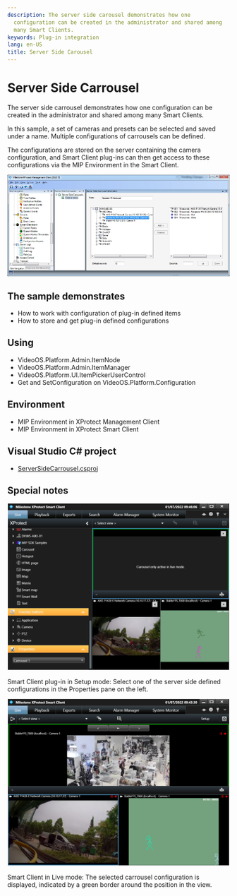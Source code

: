 ```yaml
---
description: The server side carousel demonstrates how one
  configuration can be created in the administrator and shared among
  many Smart Clients.
keywords: Plug-in integration
lang: en-US
title: Server Side Carousel
---
```


# Server Side Carrousel

The server side carrousel demonstrates how one configuration can be
created in the administrator and shared among many Smart Clients.

In this sample, a set of cameras and presets can be selected and saved
under a name. Multiple configurations of carrousels can be defined.

The configurations are stored on the server containing the camera
configuration, and Smart Client plug-ins can then get access to these
configurations via the MIP Environment in the Smart Client.

![Configuration in XProtect Management Client](carrouselconfig.jpg)

## The sample demonstrates

-   How to work with configuration of plug-in defined items
-   How to store and get plug-in defined configurations

## Using

-   VideoOS.Platform.Admin.ItemNode
-   VideoOS.Platform.Admin.ItemManager
-   VideoOS.Platform.UI.ItemPickerUserControl
-   Get and SetConfiguration on VideoOS.Platform.Configuration

## Environment

-   MIP Environment in XProtect Management Client
-   MIP Environment in XProtect Smart Client

## Visual Studio C\# project

-   [ServerSideCarrousel.csproj](javascript:openLink('..\\\\PluginSamples\\\\ServerSideCarrousel\\\\ServerSideCarrousel.csproj');)

## Special notes

![Smart Client plug-in in Setup mode](Carrousel_sc.png)

Smart Client plug-in in Setup mode: Select one of the server side
defined configurations in the Properties pane on the left.

![Smart Client in Live mode](Carrousel_sc2.png)

Smart Client in Live mode: The selected carrousel configuration is
displayed, indicated by a green border around the position in the view.
